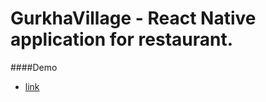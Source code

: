 # GurkhaVillage - React Native application for restaurant.

####Demo
- [link](https://1drv.ms/v/s!AoEr34jPwgnswwfZC8ge9lFyZ0BX)
